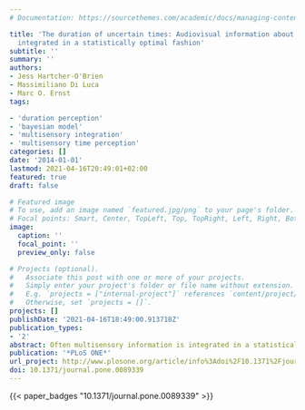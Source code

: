 ```yaml
---
# Documentation: https://sourcethemes.com/academic/docs/managing-content/

title: 'The duration of uncertain times: Audiovisual information about intervals is
  integrated in a statistically optimal fashion'
subtitle: ''
summary: ''
authors:
- Jess Hartcher-O'Brien
- Massimiliano Di Luca
- Marc O. Ernst
tags:

- 'duration perception'
- 'bayesian model'
- 'multisensory integration'
- 'multisensory time perception'
categories: []
date: '2014-01-01'
lastmod: 2021-04-16T20:49:01+02:00
featured: true
draft: false

# Featured image
# To use, add an image named `featured.jpg/png` to your page's folder.
# Focal points: Smart, Center, TopLeft, Top, TopRight, Left, Right, BottomLeft, Bottom, BottomRight.
image:
  caption: ''
  focal_point: ''
  preview_only: false

# Projects (optional).
#   Associate this post with one or more of your projects.
#   Simply enter your project's folder or file name without extension.
#   E.g. `projects = ["internal-project"]` references `content/project/deep-learning/index.md`.
#   Otherwise, set `projects = []`.
projects: []
publishDate: '2021-04-16T18:49:00.913718Z'
publication_types:
- '2'
abstract: Often multisensory information is integrated in a statistically optimal fashion where each sensory source is weighted according to its precision. This integration scheme isstatistically optimal because it theoretically results in unbiased perceptual estimates with the highest precisionpossible. There is a current lack of consensus about how the nervous system processes multiple sensory cues to elapsed time. In order to shed light upon this, we adopt a computational approach to pinpoint the integration strategy underlying duration estimationof audio/visual stimuli. One of the assumptions of our computational approach is that the multisensory signals redundantly specify the same stimulus property. Our results clearly show that despite claims to the contrary, perceived duration is the result of an optimal weighting process, similar to that adopted for estimates of space. That is, participants weight the audio and visual information to arrive at the most precise, single duration estimate possible. The work also disentangles how different integration strategies - i.e. consideringthe time of onset/offset ofsignals - might alter the final estimate. As such we provide the first concrete evidence of an optimal integration strategy in human duration estimates.
publication: '*PLoS ONE*'
url_project: http://www.plosone.org/article/info%3Adoi%2F10.1371%2Fjournal.pone.0089339
doi: 10.1371/journal.pone.0089339
---
```


{{< paper_badges "10.1371/journal.pone.0089339" >}}
